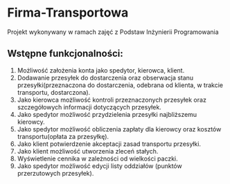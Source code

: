 # Firma-Transportowa
Projekt wykonywany w ramach zajęć z Podstaw Inżynierii Programowania

## Wstępne funkcjonalności: 
1. Możliwość założenia konta jako spedytor, kierowca, klient.
2. Dodawanie przesyłek do dostarczenia oraz obserwacja stanu przesyłki(przeznaczona do dostarczenia, odebrana od klienta, w trakcie transportu, dostarczona).
3. Jako kierowca możliwość kontroli przeznaczonych przesyłek oraz szczegółowych informacji dotyczących przesyłek.
4. Jako spedytor możliwość przydzielenia przesyłki najbliższemu kierowcy.
5. Jako spedytor możliwość obliczenia zapłaty dla kierowcy oraz kosztów transportu(opłata za przesyłkę).
6. Jako klient potwierdzenie akceptacji zasad transportu przesyłki.
7. Jako klient możliwość utworzenia zleceń stałych.
8. Wyświetlenie cennika w zależności od wielkości paczki.
9. Jako spedytor możliwość edycji listy oddziałów (punktów przerzutowych przesyłek).

